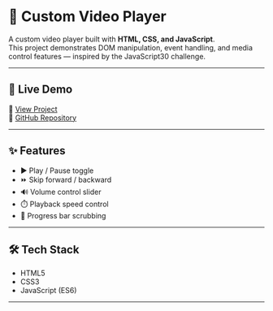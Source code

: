 # 🎥 Custom Video Player

A custom video player built with **HTML, CSS, and JavaScript**.  
This project demonstrates DOM manipulation, event handling, and media control features — inspired by the JavaScript30 challenge.

---

## 🚀 Live Demo
🔗 [View Project]()  
🔗 [GitHub Repository](https://github.com/Yogesh14k/custom-video-player)

---

## ✨ Features
- ▶️ Play / Pause toggle  
- ⏩ Skip forward / backward  
- 🔊 Volume control slider  
- ⏱️ Playback speed control  
- 📍 Progress bar scrubbing  

---

## 🛠️ Tech Stack
- HTML5  
- CSS3  
- JavaScript (ES6)  

---

